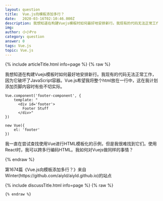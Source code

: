 ```yaml
---
layout: question
title:  Vue.js向模板添加多行？
date:   2020-03-16T02:10:46.000Z
description: 我想知道在构建Vuejs模板时如何最好地安排新行。我现有的代码无法正常工作，因为它破坏了JavaScript容器。Vue.js希望我将整个html放在一行...
img: 
author: 小小Pro
category: question
answer: 0
tags: Vue.js
topic: Vue.js
---
```

<div class="article-root">
  <div class="article">
    {% include articleTitle.html info=page %}
    {% raw %}
    <div class="article-content"><p><font style="vertical-align: inherit;"><font style="vertical-align: inherit;">我想知道在构建Vuejs模板时如何最好地安排新行。</font><font style="vertical-align: inherit;">我现有的代码无法正常工作，因为它破坏了JavaScript容器。</font><font style="vertical-align: inherit;">Vue.js希望我将整个html放在一行中，这在我计划添加页脚内容时有些不切实际。</font></font></p>

<pre><code>Vue.component('footer-component', {<font></font>
    template: "<font></font>
      &lt;div id='footer'&gt;<font></font>
        Footer Stuff<font></font>
      &lt;/div&gt;"<font></font>
})<font></font>
<font></font>
new Vue({<font></font>
    el: 'footer'<font></font>
})<font></font>
</code></pre>

<p><font style="vertical-align: inherit;"><font style="vertical-align: inherit;">我一直在尝试查找使用Vue进行HTML模板化的示例，但是我很难找到它们。</font><font style="vertical-align: inherit;">使用React时，我可以跨多行编码HTML。</font><font style="vertical-align: inherit;">我如何对Vuejs做同样的事情？</font></font></p></div>
    {% endraw %}
  </div>
  <p class="winter_mark">第1674篇《Vue.js向模板添加多行？》来自Winter(https://github.com/aiyld/aiyld.github.io)的站点</p>
  <div class="discuss-wrapper">
    {% include discussTitle.html info=page %}
    {% raw %}
    
    {% endraw %}
  </div>
<div>
